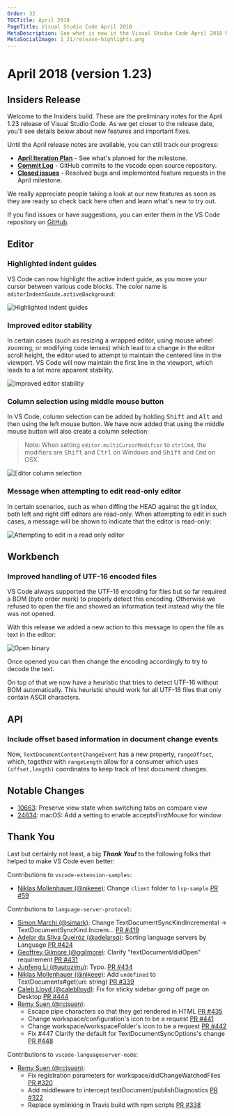 ```yaml
---
Order: 32
TOCTitle: April 2018
PageTitle: Visual Studio Code April 2018
MetaDescription: See what is new in the Visual Studio Code April 2018 Release (1.23)
MetaSocialImage: 1_21/release-highlights.png
---
```

# April 2018 (version 1.23)

## Insiders Release

Welcome to the Insiders build. These are the preliminary notes for the April 1.23 release of Visual Studio Code. As we get closer to the release date, you'll see details below about new features and important fixes.

Until the April release notes are available, you can still track our progress:

* **[April Iteration Plan](https://github.com/Microsoft/vscode/issues/47369)** - See what's planned for the milestone.
* **[Commit Log](https://github.com/Microsoft/vscode/commits/master)** - GitHub commits to the vscode open source repository.
* **[Closed issues](https://github.com/Microsoft/vscode/milestone/66?closed=1)** - Resolved bugs and implemented feature requests in the April milestone.

We really appreciate people taking a look at our new features as soon as they are ready so check back here often and learn what's new to try out.

If you find issues or have suggestions, you can enter them in the VS Code repository on [GitHub](https://github.com/Microsoft/vscode/issues).

## Editor

### Highlighted indent guides

VS Code can now highlight the active indent guide, as you move your cursor between various code blocks. The color name is `editorIndentGuide.activeBackground`:

![Highlighted indent guides](images/1_23/active-indent-guide.gif)


### Improved editor stability

In certain cases (such as resizing a wrapped editor, using mouse wheel zooming, or modifying code lenses) which lead to a change in the editor scroll height, the editor used to attempt to maintain the centered line in the viewport. VS Code will now maintain the first line in the viewport, which leads to a lot more apparent stability.

![Improved editor stability](images/1_23/editor-stability.gif)

### Column selection using middle mouse button

In VS Code, column selection can be added by holding <kbd>Shift</kbd> and <kbd>Alt</kbd> and then using the left mouse button. We have now added that using the middle mouse button will also create a column selection:

> Note: When setting `editor.multiCursorModifier` to `ctrlCmd`, the modifiers are <kbd>Shift</kbd> and <kbd>Ctrl</kbd> on Windows and <kbd>Shift</kbd> and <kbd>Cmd</kbd> on OSX.

![Editor column selection](images/1_23/editor-column-select.gif)


### Message when attempting to edit read-only editor

In certain scenarios, such as when diffing the HEAD against the git index, both left and right diff editors are read-only. When attempting to edit in such cases, a message will be shown to indicate that the editor is read-only:

![Attempting to edit in a read only editor](images/1_23/editor-readonly-edit.png)

## Workbench

### Improved handling of UTF-16 encoded files

VS Code always supported the UTF-16 encoding for files but so far required a BOM (byte order mark) to properly detect this encoding. Otherwise we refused to open the file and showed an information text instead why the file was not opened.

With this release we added a new action to this message to open the file as text in the editor:

![Open binary](images/1_23/binary.png)

Once opened you can then change the encoding accordingly to try to decode the text.

On top of that we now have a heuristic that tries to detect UTF-16 without BOM automatically. This heuristic should work for all UTF-16 files that only contain ASCII characters.

## API

### Include offset based information in document change events

Now, `TextDocumentContentChangeEvent` has a new property, `rangeOffset`, which, together with `rangeLength` allow for a consumer which uses `(offset,length)` coordinates to keep track of text document changes.

## Notable Changes

* [10663](https://github.com/Microsoft/vscode/issues/10663): Preserve view state when switching tabs on compare view
* [24634](https://github.com/Microsoft/vscode/issues/24634): macOS: Add a setting to enable acceptsFirstMouse for window

## Thank You

Last but certainly not least, a big *__Thank You!__* to the following folks that helped to make VS Code even better:

Contributions to `vscode-extension-samples`:

* [Niklas Mollenhauer (@nikeee)](https://github.com/nikeee): Change `client` folder to `lsp-sample` [PR #59](https://github.com/Microsoft/vscode-extension-samples/pull/59)

Contributions to `language-server-protocol`:

* [Simon Marchi (@simark)](https://github.com/simark): Change TextDocumentSyncKindIncremental -> TextDocumentSyncKind.Increm... [PR #419](https://github.com/Microsoft/language-server-protocol/pull/419)
* [Adelar da Silva Queiróz (@adelarsq)](https://github.com/adelarsq): Sorting language servers by Language [PR #424](https://github.com/Microsoft/language-server-protocol/pull/424/)
* [Geoffrey Gilmore (@ggilmore)](https://github.com/ggilmore): Clarify "textDocument/didOpen" requirement [PR #431](https://github.com/Microsoft/language-server-protocol/pull/431)
* [Junfeng Li (@autozimu)](https://github.com/autozimu): Typo. [PR #434](https://github.com/Microsoft/language-server-protocol/pull/434)
* [Niklas Mollenhauer (@nikeee)](https://github.com/nikeee): Add `undefined` to TextDocuments#get(uri: string) [PR #339](https://github.com/Microsoft/vscode-languageserver-node/pull/339)
* [Caleb Lloyd (@caleblloyd)](https://github.com/caleblloyd): Fix for sticky sidebar going off page on Desktop [PR #444](https://github.com/Microsoft/language-server-protocol/pull/444)
* [Remy Suen (@rcjsuen)](https://github.com/rcjsuen):
  * Escape pipe characters so that they get rendered in HTML [PR #435](https://github.com/Microsoft/language-server-protocol/pull/435)
  * Change workspace/configuration's icon to be a request [PR #441](https://github.com/Microsoft/language-server-protocol/pull/441)
  * Change workspace/workspaceFolder's icon to be a request [PR #442](https://github.com/Microsoft/language-server-protocol/pull/442)
  * Fix #447 Clarify the default for TextDocumentSyncOptions's change [PR #448](https://github.com/Microsoft/language-server-protocol/pull/448)

Contributions to `vscode-languageserver-node`:

* [Remy Suen (@rcjsuen)](https://github.com/rcjsuen):
  * Fix registration parameters for workspace/didChangeWatchedFiles [PR #320](https://github.com/Microsoft/vscode-languageserver-node/pull/320)
  * Add middleware to intercept textDocument/publishDiagnostics [PR #322](https://github.com/Microsoft/vscode-languageserver-node/pull/322)
  * Replace symlinking in Travis build with npm scripts [PR #338](https://github.com/Microsoft/vscode-languageserver-node/pull/338)

<!-- In-product release notes styles.  Do not modify without also modifying regex in gulpfile.common.js -->
<a id="scroll-to-top" role="button" aria-label="scroll to top" href="#"><span class="icon"></span></a>
<link rel="stylesheet" type="text/css" href="css/inproduct_releasenotes.css"/>